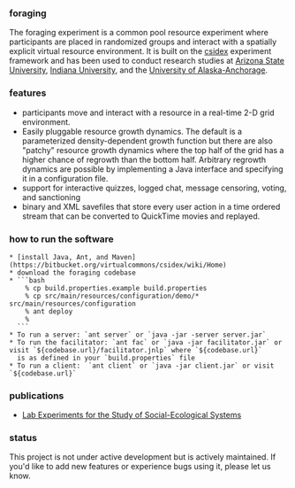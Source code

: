 ### foraging

The foraging experiment is a common pool resource experiment where participants are placed in randomized groups and
interact with a spatially explicit virtual resource environment. It is built on the
[csidex](http://bitbucket.org/virtualcommons/csidex) experiment framework and has been used to conduct research studies
at [Arizona State University](http://www.asu.edu), [Indiana University](http://www.iu.edu), and the [University of Alaska-Anchorage](http://www.uaa.alaska.edu).

### features

* participants move and interact with a resource in a real-time 2-D grid environment. 
* Easily pluggable resource growth dynamics. The default is a parameterized density-dependent growth function but there
  are also "patchy" resource growth dynamics where the top half of the grid has a higher chance of regrowth than the
  bottom half. Arbitrary regrowth dynamics are possible by implementing a Java interface and specifying it in a
  configuration file.
* support for interactive quizzes, logged chat, message censoring, voting, and sanctioning
* binary and XML savefiles that store every user action in a time ordered stream that can be converted to QuickTime
  movies and replayed.

### how to run the software

    * [install Java, Ant, and Maven](https://bitbucket.org/virtualcommons/csidex/wiki/Home)
    * download the foraging codebase
    * ```bash
        % cp build.properties.example build.properties
        % cp src/main/resources/configuration/demo/* src/main/resources/configuration
        % ant deploy
        % 
      ```
    * To run a server: `ant server` or `java -jar -server server.jar`
    * To run the facilitator: `ant fac` or `java -jar facilitator.jar` or visit `${codebase.url}/facilitator.jnlp` where `${codebase.url}`
      is as defined in your `build.properties` file 
    * To run a client:  `ant client` or `java -jar client.jar` or visit `${codebase.url}`

### publications

* [Lab Experiments for the Study of Social-Ecological Systems](http://www.sciencemag.org/cgi/content/abstract/328/5978/613)

### status
This project is not under active development but is actively maintained. If you'd like to add new features or experience
bugs using it, please let us know.
